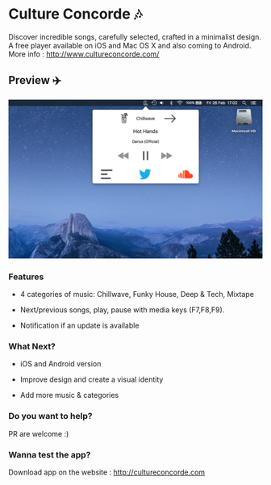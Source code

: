 # Culture Concorde ️🎶
Discover incredible songs, carefully selected, crafted in a minimalist design.  A free player available on iOS and Mac OS X and also coming to Android. More info : http://www.cultureconcorde.com/




## Preview ✈️
![alt tag](https://github.com/PierreBresson/Site-Culture-Concorde/blob/master/mac%20app.jpg)




### Features
* 4 categories of music: Chillwave, Funky House, Deep & Tech, Mixtape

* Next/previous songs, play, pause with media keys (F7,F8,F9).

* Notification if an update is available





### What Next?
* iOS and Android version

* Improve design and create a visual identity

* Add more music & categories






### Do you want to help?
PR are welcome :)



### Wanna test the app?
Download app on the website : http://cultureconcorde.com
